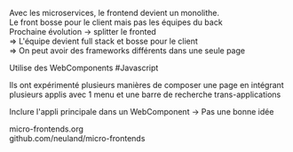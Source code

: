 Avec les microservices, le frontend devient un monolithe.  
Le front bosse pour le client mais pas les équipes du back  
Prochaine évolution → splitter le fronted  
⇒ L'équipe devient full stack et bosse pour le client  
⇒ On peut avoir des frameworks différents dans une seule page  
  
Utilise des WebComponents  #Javascript
  
Ils ont expérimenté plusieurs manières de composer une page en intégrant plusieurs applis avec 1 menu et une barre de recherche trans-applications  
  
Inclure l'appli principale dans un WebComponent → Pas une bonne idée  
  
micro-frontends.org  
github.com/neuland/micro-frontends
